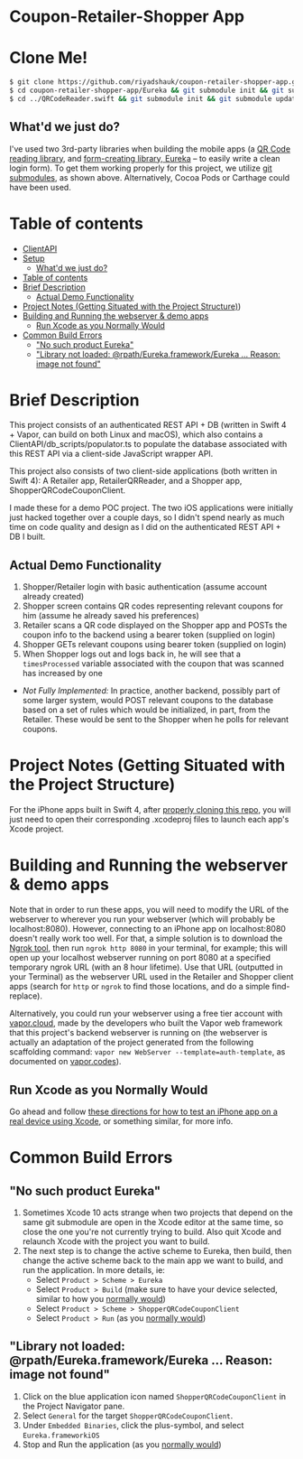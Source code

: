 Coupon-Retailer-Shopper App
===

Clone Me!
===
```bash
$ git clone https://github.com/riyadshauk/coupon-retailer-shopper-app.git
$ cd coupon-retailer-shopper-app/Eureka && git submodule init && git submodule update
$ cd ../QRCodeReader.swift && git submodule init && git submodule update
```

What'd we just do?
---
I've used two 3rd-party libraries when building the mobile apps (a [QR Code reading library](https://github.com/yannickl/QRCodeReader.swift), and [form-creating library, Eureka](https://github.com/xmartlabs/Eureka) – to easily write a clean login form). To get them working properly for this project, we utilize [git submodules](https://git-scm.com/book/en/v2/Git-Tools-Submodules), as shown above. Alternatively, Cocoa Pods or Carthage could have been used.

Table of contents
=================

<!--ts-->
   * [ClientAPI](#coupon-retailer-shopper-app)
   * [Setup](#clone-me)
      * [What'd we just do?](#whatd-we-just-do)
   * [Table of contents](#table-of-contents)
   * [Brief Description](#brief-description)
      * [Actual Demo Functionality](#actual-demo-functionality)
   * [Project Notes (Getting Situated with the Project Structure)](#project-notes-getting-situated-with-the-project-structure))
   * [Building and Running the webserver & demo apps](#building-and-running-the-webserver--demo-apps)
      * [Run Xcode as you Normally Would](#run-xcode-as-you-normally-would)
   * [Common Build Errors](#common-build-errors)
      * ["No such product Eureka"](#no-such-product-eureka)
      * ["Library not loaded: @rpath/Eureka.framework/Eureka ... Reason: image not found"](#library-not-loaded-rpatheurekaframeworkeureka--reason-image-not-found")
<!--te-->

Brief Description
===

This project consists of an authenticated REST API + DB (written in Swift 4 + Vapor, can build on both Linux and macOS), which also contains a ClientAPI/db_scripts/populator.ts to populate the database associated with this REST API via a client-side JavaScript wrapper API.

This project also consists of two client-side applications (both written in Swift 4): A Retailer app, RetailerQRReader, and a Shopper app, ShopperQRCodeCouponClient.

I made these for a demo POC project. The two iOS applications were initially just hacked together over a couple days, so I didn't spend nearly as much time on code quality and design as I did on the authenticated REST API + DB I built.

Actual Demo Functionality
---
1. Shopper/Retailer login with basic authentication (assume account already created)
2. Shopper screen contains QR codes representing relevant coupons for him (assume he already saved his preferences)
3. Retailer scans a QR code displayed on the Shopper app and POSTs the coupon info to the backend using a bearer token (supplied on login)
4. Shopper GETs relevant coupons using bearer token (supplied on login)
5. When Shopper logs out and logs back in, he will see that a `timesProcessed` variable associated with the coupon that was scanned has increased by one
  * *Not Fully Implemented:* In practice, another backend, possibly part of some larger system, would POST relevant coupons to the database based on a set of rules which would be initialized, in part, from the Retailer. These would be sent to the Shopper when he polls for relevant coupons.

Project Notes (Getting Situated with the Project Structure)
===

For the iPhone apps built in Swift 4, after [properly cloning this repo](#clone-me), you will just need to open their corresponding .xcodeproj files to launch each app's Xcode project.

Building and Running the webserver & demo apps
===

Note that in order to run these apps, you will need to modify the URL of the webserver to wherever you run your webserver (which will probably be localhost:8080). However, connecting to an iPhone app on localhost:8080 doesn't really work too well. For that, a simple solution is to download the [Ngrok tool](https://ngrok.com/), then run `ngrok http 8080` in your terminal, for example; this will open up your localhost webserver running on port 8080 at a specified temporary ngrok URL (with an 8 hour lifetime). Use that URL (outputted in your Terminal) as the webserver URL used in the Retailer and Shopper client apps (search for `http` or `ngrok` to find those locations, and do a simple find-replace). 

Alternatively, you could run your webserver using a free tier account with [vapor.cloud](https://vapor.cloud), made by the developers who built the Vapor web framework that this project's backend webserver is running on (the webserver is actually an adaptation of the project generated from the following scaffolding command: `vapor new WebServer --template=auth-template`, as documented on [vapor.codes](https://docs.vapor.codes/3.0/getting-started/toolbox/#templates)).

Run Xcode as you Normally Would
---
Go ahead and follow [these directions for how to test an iPhone app on a real device using Xcode](https://www.twilio.com/blog/2018/07/how-to-test-your-ios-application-on-a-real-device.html), or something similar, for more info.

Common Build Errors
===
"No such product Eureka"
---
1. Sometimes Xcode 10 acts strange when two projects that depend on the same git submodule are open in the Xcode editor at the same time, so close the one you're not currently trying to build. Also quit Xcode and relaunch Xcode with the project you want to build.
2. The next step is to change the active scheme to Eureka, then build, then change the active scheme back to the main app we want to build, and run the application. In more details, ie:
   * Select `Product > Scheme > Eureka`
   * Select `Product > Build` (make sure to have your device selected, similar to how you [normally would](#run-xcode-as-you-normally-would))
   * Select `Product > Scheme > ShopperQRCodeCouponClient`
   * Select `Product > Run` (as you [normally would](#run-xcode-as-you-normally-would))

"Library not loaded: @rpath/Eureka.framework/Eureka ... Reason: image not found"
---
1. Click on the blue application icon named `ShopperQRCodeCouponClient` in the Project Navigator pane.
2. Select `General` for the target `ShopperQRCodeCouponClient`.
3. Under `Embedded Binaries`, click the plus-symbol, and select `Eureka.frameworkiOS`
4. Stop and Run the application (as you [normally would](#run-xcode-as-you-normally-would))